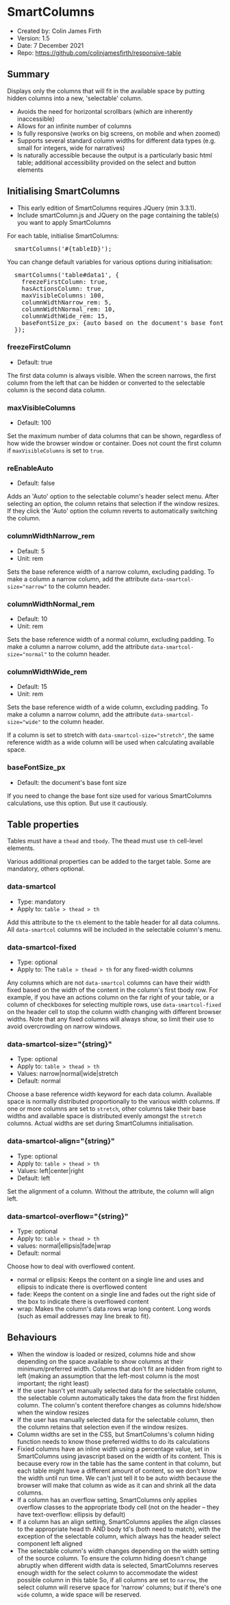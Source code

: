 # SmartColumns

- Created by: Colin James Firth
- Version: 1.5
- Date: 7 December 2021
- Repo: https://github.com/colinjamesfirth/responsive-table


## Summary
Displays only the columns that will fit in the available space by putting hidden columns into a new, 'selectable' column.

- Avoids the need for horizontal scrollbars (which are inherently inaccessible)
- Allows for an infinite number of columns
- Is fully responsive (works on big screens, on mobile and when zoomed)
- Supports several standard column widths for different data types (e.g. small for integers, wide for narratives)
- Is naturally accessible because the output is a particularly basic html table; additional accessibility provided on the select and button elements


## Initialising SmartColumns

- This early edition of SmartColumns requires JQuery (min 3.3.1).
- Include smartColumn.js and JQuery on the page containing the table(s) you want to apply SmartColumns

For each table, initialise SmartColumns:

<pre>
  smartColumns('#{tableID}');
</pre>

You can change default variables for various options during initialisation:

<pre>
  smartColumns('table#data1', {
    freezeFirstColumn: true,
    hasActionsColumn: true,
    maxVisibleColumns: 100,
    columnWidthNarrow_rem: 5,
    columnWidthNormal_rem: 10,
    columnWidthWide_rem: 15,
    baseFontSize_px: {auto based on the document's base font size}
  });
</pre>

### freezeFirstColumn
- Default: true

The first data column is always visible. When the screen narrows, the first column from the left that can be hidden or converted to the selectable column is the second data column.

### maxVisibleColumns
- Default: 100

Set the maximum number of data columns that can be shown, regardless of how wide the browser window or container. Does not count the first column if `maxVisibleColumns` is set to `true`.

### reEnableAuto
- Default: false

Adds an 'Auto' option to the selectable column's header select menu. After selecting an option, the column retains that selection if the window resizes. If they click the 'Auto' option the column reverts to automatically switching the column.

### columnWidthNarrow_rem
- Default: 5
- Unit: rem

Sets the base reference width of a narrow column, excluding padding. To make a column a narrow column, add the attribute `data-smartcol-size="narrow"` to the column header.

### columnWidthNormal_rem
- Default: 10
- Unit: rem

Sets the base reference width of a normal column, excluding padding. To make a column a narrow column, add the attribute `data-smartcol-size="normal"` to the column header.

### columnWidthWide_rem
- Default: 15
- Unit: rem

Sets the base reference width of a wide column, excluding padding. To make a column a narrow column, add the attribute `data-smartcol-size="wide"` to the column header.

If a column is set to stretch with `data-smartcol-size="stretch"`, the same reference width as a wide column will be used when calculating available space.

### baseFontSize_px
- Default: the document's base font size

If you need to change the base font size used for various SmartColumns calculations, use this option. But use it cautiously.


## Table properties

Tables must have a `thead` and `tbody`. The thead must use `th` cell-level elements.

Various additional properties can be added to the target table. Some are mandatory, others optional.

### data-smartcol
- Type: mandatory
- Apply to: `table > thead > th`

Add this attribute to the `th` element to the table header for all data columns. All `data-smartcol` columns will be included in the selectable column's menu.

### data-smartcol-fixed
- Type: optional
- Apply to: The `table > thead > th` for any fixed-width columns

Any columns which are not `data-smartcol` columns can have their width fixed based on the width of the content in the column's first tbody row. For example, if you have an actions column on the far right of your table, or a column of checkboxes for selecting multiple rows, use `data-smartcol-fixed` on the header cell to stop the column width changing with different browser widths. Note that any fixed columns will always show, so limit their use to avoid overcrowding on narrow windows.

### data-smartcol-size="{string}"
- Type: optional
- Apply to: `table > thead > th`
- Values: narrow|normal|wide|stretch
- Default: normal

Choose a base reference width keyword for each data column. Available space is normally distributed proportionally to the various width columns. If one or more columns are set to `stretch`, other columns take their base widths and available space is distributed evenly amongst the `stretch` columns. Actual widths are set during SmartColumns initialisation.

### data-smartcol-align="{string}"
- Type: optional
- Apply to: `table > thead > th`
- Values: left|center|right
- Default: left

Set the alignment of a column. Without the attribute, the column will align left.

### data-smartcol-overflow="{string}"
- Type: optional
- Apply to: `table > thead > th`
- values: normal|ellipsis|fade|wrap
- Default: normal

Choose how to deal with overflowed content.

- normal or ellipsis: Keeps the content on a single line and uses and ellipsis to indicate there is overflowed content
- fade: Keeps the content on a single line and fades out the right side of the box to indicate there is overflowed content
- wrap: Makes the column's data rows wrap long content. Long words (such as email addresses may line break to fit).


## Behaviours
- When the window is loaded or resized, columns hide and show depending on the space available to show columns at their minimum/preferred width. Columns that don't fit are hidden from right to left (making an assumption that the left-most column is the most important; the right least)
- If the user hasn't yet manually selected data for the selectable column, the selectable column automatically takes the data from the first hidden column. The column's content therefore changes as columns hide/show when the window resizes
- If the user has manually selected data for the selectable column, then the column retains that selection even if the window resizes.
- Column widths are set in the CSS, but SmartColumns's column hiding function needs to know those preferred widths to do its calculations
- Fixied columns have an inline width using a percentage value, set in SmartColumns using javascript based on the width of its content. This is because every row in the table has the same content in that column, but each table might have a different amount of content, so we don't know the width until run time. We can't just tell it to be auto width because the browser will  make that column as wide as it can and shrink all the data columns.
- If a column has an overflow setting, SmartColumns only applies overflow classes to the appropriate tbody cell (not on the header – they have text-overflow: ellipsis by default)
- If a column has an align setting, SmartColumns applies the align classes to the appropriate head th AND body td's (both need to match), with the exception of the selectable column, which always has the header select component left aligned
- The selectable column's width changes depending on the width setting of the source column. To ensure the column hiding doesn't change abruptly when different width data is selected, SmartColumns reserves enough width for the select column to accommodate the widest possible column in this table So, if all columns are set to `narrow`, the select column will reserve space for 'narrow' columns; but if there's one `wide` column, a wide space will be reserved.